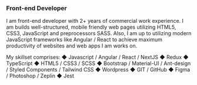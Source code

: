 ### Front-end Developer

I am front-end developer with 2+ years of commercial work experience.
I am builds well-structured, mobile friendly web pages utilizing HTML5, CSS3, JavaScript and preprocessors SASS. Also, I am up to utilizing modern JavaScript frameworks like Angular / React to achieve maximum productivity of websites and web apps I am works on.

My skillset comprises:
◆ Javascript / Angular / React / NextJS
◆ Redux
◆ TypeScript
◆ HTML5 / CSS3 / SCSS
◆ Bootstrap / Material-UI / Ant-design / Styled Components / Tailwind CSS
◆ Wordpress
◆ GIT / GitHub
◆ Figma / Photoshop / Zeplin
◆ Jest
